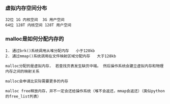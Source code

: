 

### 虚拟内存空间分布

    32位 1G 内核空间  3G 用户空间
    64位 128T 内核空间 128T 用户空间


### malloc是如何分配内存的

    1. 通过brk()系统调用从堆分配内存   小于128kb
    2. 通过mmap()系统调用在文件映射区域分配内存   大于128kb

    malloc分配的是虚拟内存， 若查找页表发生缺页中端。 然后操作系统会建立虚拟内存和物理内存之间的映射关系

    malloc会申请比实际需要更多的内存

    malloc free释放内存，并不一定会还给操作系统（堆不会返还，mmap会返还）（类似python的free_list列表）